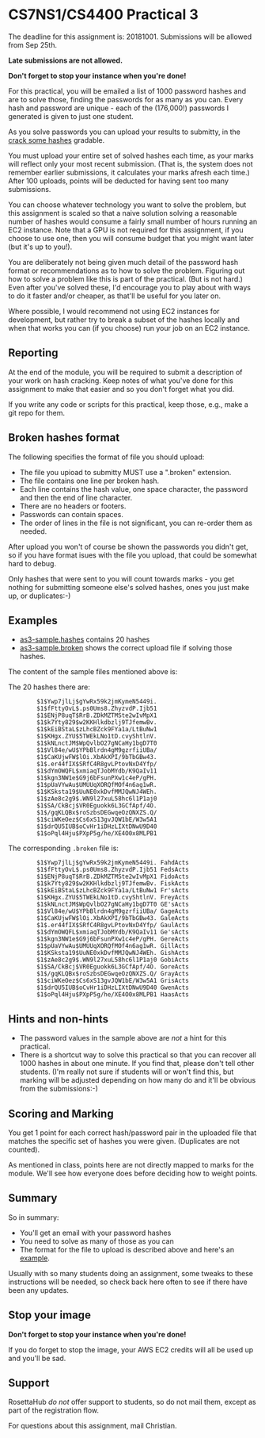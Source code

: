 
# CS7NS1/CS4400 Practical 3

The deadline for this assignment is: 20181001. 
Submissions will be allowed from Sep 25th.

**Late submissions are not allowed.**

**Don't forget to stop your instance when you're done!**

For this practical, you will be emailed a list of 1000 password hashes
and are to solve those, finding the passwords for as many as you can.  Every
hash and password are unique - each of the (176,000!) passwords I generated
is given to just one student.

As you solve passwords you can upload your results to submitty, in the  [crack
some
hashes](https://cs7ns1.scss.tcd.ie/index.php?semester=f18&course=cs7ns1&component=student&gradeable_id=as3)
gradable.

You must upload your entire set of solved hashes each time, as your marks will
reflect only your most recent submission.  (That is, the system does not
remember earlier submissions, it calculates your marks afresh each time.) After
100 uploads, points will be deducted for having sent too many submissions. 

You can choose whatever technology you want to solve the problem, but this
assignment is scaled so that a naive solution solving a reasonable number of
hashes would consume a fairly small number of hours running an EC2
instance.  Note that a GPU is not required for this assignment, if you choose
to use one, then you will consume budget that you might want later (but it's up
to you!).

You are deliberately not being given much detail of the password hash format or
recommendations as to how to solve the problem. Figuring out how to solve a
problem like this is part of the practical. (But is not hard.)
Even after you've solved these, I'd encourage you to play about with 
ways to do it faster and/or cheaper, as that'll be useful for you later
on.

Where possible, I would recommend not using EC2 instances for development, but
rather try to break a subset of the hashes locally and when that works you can
(if you choose) run your job on an EC2 instance. 

## Reporting

At the end of the module, you will be required to submit a description
of your work on hash cracking. Keep notes of what you've done for this
assignment to make that easier and so you don't forget what you did.

If you write any code or scripts for this practical, keep those,
e.g., make a git repo for them. 

## Broken hashes format

The following specifies the format of file you should upload:

- The file you upioad to submitty MUST use a ".broken" extension.
- The file contains one line per broken hash. 
- Each line contains the hash value, one space character, the
password and then the end of line character.
- There are no headers or footers.
- Passwords can contain spaces.
- The order of lines in the file is not significant, you can re-order them
as needed.

After upload you won't of course be shown the passwords you
didn't get, so if you have format isues with the file you
upload, that could be somewhat hard to debug.

Only hashes that were sent to you will count towards marks - you get nothing
for submitting someone else's solved hashes, ones you just make up, or
duplicates:-)

## Examples

- [as3-sample.hashes](as3-sample.hashes) contains 20 hashes
- [as3-sample.broken](as2-sample.broken) shows the correct upload file 
  if solving those hashes.

The content of the sample files mentioned above is:

The 20 hashes there are:

			$1$Ywp7jlLj$gYwRx59k2jmKymeN5449i.
			$1$fFttyOvL$.ps0Ums8.ZhyzvdP.Ijb51
			$1$ENjP8uqT$RrB.ZDkMZTMSte2wIvMpX1
			$1$k7Yty829$w2KKHlkdbzlj9TJfemwBv.
			$1$kEiBStaL$zLhcBZck9FYa1a/LtBuNw1
			$1$KHgx.ZYU$5TWEkLNo1tD.cvyShtlnV.
			$1$kNLnctJM$WpQvlbO27gNCaHy1bgD7T0
			$1$Vl84e/wU$YPbBlrdn4gM9gzrfiiUBa/
			$1$CaKUjwFW$lOi.XbAkXPI/9bTbGBw43.
			$1$.er44fIX$SRfC4R8gvLPtovNxD4Yfp/
			$1$dYmOWQFL$xmiaqTJobMYdb/K9QaIv11
			$1$kgn3NW1e$G9j6bFsunPXw1c4eP/gPH.
			$1$pUaVYwAu$UMUUqXORQfMOf4n6ag1wR.
			$1$KSksta19$UuNE0xkDvfMMJQwNJ4WEh.
			$1$zAe8c2g9$.WN9l27xuL58hc6l1P1aj0
			$1$SA/CkBcj$VR0Eguokk6L3GCfApf/4O.
			$1$/gqKLQBx$roSzbsDEGwqeOzQNXZS.Q/
			$1$ciWKeOez$Cs6xS13gvJQW1bE/W3w5A1
			$1$drQU5IUB$oCvHr1iDHzLIXtDNwU9D40
			$1$oPql4Hju$PXpP5g/he/XE4O0x8MLPB1

The corresponding ``.broken`` file is:

			$1$Ywp7jlLj$gYwRx59k2jmKymeN5449i. FahdActs
			$1$fFttyOvL$.ps0Ums8.ZhyzvdP.Ijb51 FedsActs
			$1$ENjP8uqT$RrB.ZDkMZTMSte2wIvMpX1 FidoActs
			$1$k7Yty829$w2KKHlkdbzlj9TJfemwBv. FiskActs
			$1$kEiBStaL$zLhcBZck9FYa1a/LtBuNw1 Fr'sActs
			$1$KHgx.ZYU$5TWEkLNo1tD.cvyShtlnV. FreyActs
			$1$kNLnctJM$WpQvlbO27gNCaHy1bgD7T0 GE'sActs
			$1$Vl84e/wU$YPbBlrdn4gM9gzrfiiUBa/ GageActs
			$1$CaKUjwFW$lOi.XbAkXPI/9bTbGBw43. GaleActs
			$1$.er44fIX$SRfC4R8gvLPtovNxD4Yfp/ GaulActs
			$1$dYmOWQFL$xmiaqTJobMYdb/K9QaIv11 Ge'sActs
			$1$kgn3NW1e$G9j6bFsunPXw1c4eP/gPH. GereActs
			$1$pUaVYwAu$UMUUqXORQfMOf4n6ag1wR. GillActs
			$1$KSksta19$UuNE0xkDvfMMJQwNJ4WEh. GishActs
			$1$zAe8c2g9$.WN9l27xuL58hc6l1P1aj0 GobiActs
			$1$SA/CkBcj$VR0Eguokk6L3GCfApf/4O. GoreActs
			$1$/gqKLQBx$roSzbsDEGwqeOzQNXZS.Q/ GrayActs
			$1$ciWKeOez$Cs6xS13gvJQW1bE/W3w5A1 GrisActs
			$1$drQU5IUB$oCvHr1iDHzLIXtDNwU9D40 GwenActs
			$1$oPql4Hju$PXpP5g/he/XE4O0x8MLPB1 HaasActs

## Hints and non-hints

- The password values in the sample above are *not* a hint
for this practical. 
- There is a shortcut way to solve this practical so that
you can recover all 1000 hashes in about one minute. If
you find that, please don't tell other students. (I'm
really not sure if students will or won't find this, but
marking will be adjusted depending on how many do and
it'll be obvious from the submissions:-)

## Scoring and Marking

You get 1 point for each correct hash/password pair in the uploaded 
file that matches the specific set of hashes you were given. (Duplicates 
are not counted).

As mentioned in class, points here are not directly mapped to
marks for the module. We'll see how everyone does before deciding
how to weight points.

## Summary

So in summary:

- You'll get an email with your password hashes
- You need to solve as many of those as you can
- The format for the file to upload is described above and
  here's an [example](as3-sample.broken).

Usually with so many students doing an assignment, some tweaks
to these instructions will be needed, so check back here often
to see if there have been any updates.


## Stop your image

**Don't forget to stop your instance when you're done!**

If you do forget to stop the image, your AWS EC2 credits will all be used
up and you'll be sad.

## Support

RosettaHub *do not* offer support to students, so do not mail them, except
as part of the registration flow.

For questions about this assignment, mail Christian.

